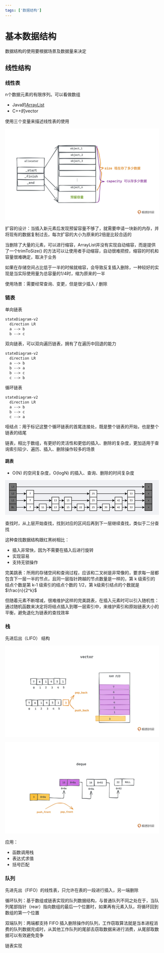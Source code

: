 ```yaml
---
tags: ['数据结构']
---
```


# 基本数据结构

数据结构的使用要根据场景及数据量来决定

## 线性结构

### 线性表

n个数据元素的有限序列。可以看做数组

- Java的[ArrayList](/编程语言/JAVA/高级/集合/List.md#ArrayList)
- C++的vector

使用三个变量来描述线性表的使用

![202277152020](/assets/202277152020.webp)

扩容的设计：当插入新元素后发现预留容量不够了，就需要申请一块新的内存，并将现有的数据复制过去，每次扩容的大小为原来的2倍是比较合适的

当删除了大量的元素，可以进行缩容，ArrayList并没有实现自动缩容，而是提供了一个trimToSize() 的方法可以让使用者手动缩容，自动很难把控，缩容的时机和容量很难确定，取决于业务

如果在存储空间占比低于一半的时候就缩容，会导致反复插入删除，一种较好的实现是当实际使用量为总容量的1/4时，缩为原来的一半

使用场景：需要经常查询、变更，但是很少插入 / 删除

### 链表

单向链表

```mermaid
stateDiagram-v2
  direction LR
  a --> b
  b --> c
```

双向链表，可以双向遍历链表，拥有了在遍历中回退的能力

```mermaid
stateDiagram-v2
  direction LR
  a --> b
  b --> a
  b --> c
  c --> b
```

循环链表

```mermaid
stateDiagram-v2
  direction LR
  a --> b
  b --> c
  c --> a
```

哑结点：用于标记这整个循环链表的首尾连接处，既是整个链表的开始，也是整个链表的结尾

链表，相比于数组，有更好的灵活性和更低的插入、删除的复杂度，更加适用于查询索引较少、遍历、插入、删除操作较多的场景

#### 跳表

- O(N) 的空间复杂度，O(logN) 的插入、查询、删除的时间复杂度

![202031284446](/assets/202031284446.png)

查找时，从上层开始查找，找到对应的区间后再到下一层继续查找，类似于二分查找

这种查找数据结构跟红黑树相比：

- 插入非常快，因为不需要在插入后进行旋转
- 实现容易
- 支持无锁操作

完美跳表：所用的存储空间和查询过程，应该和二叉树是非常像的，要求每一层都包含下一层一半的节点，且同一层指针跨越的节点数量是一样的，第 k 级索引的结点个数是第 k-1 级索引的结点个数的 1/2，第 k级索引结点的个数就是 $\frac{n}{2^k}$

但随着元素不断增减，很难维护这样的完美跳表，在插入元素时可以引入随机性：通过随机函数来决定将将结点插入到哪一层索引中，来维护索引和原始链表大小的平衡，避免退化为链表的查找效率

### 栈

先进后出（LIFO） 结构

![使用数组实现](/assets/20227717323.webp)

![使用链表实现](/assets/20227717355.webp)

应用：

- 函数调用栈
- 表达式求值
- 括号匹配

### 队列

先进先出（FIFO）的线性表，只允许在表的一段进行插入，另一端删除

循环队列：基于数组或链表实现的队列数据结构，与普通队列不同之处在于，当队列尾部指针（rear）指向数组的最后一个位置时，如果再有元素入队，将循环回到数组的第一个位置

双端队列：两端都支持 FIFO 插入删除操作的队列，工作窃取算法就是当本进程消费的队列数据完成时，从其他工作队列的尾部去窃取数据来进行消费，从尾部取数据可以有效避免竞争

链表实现
